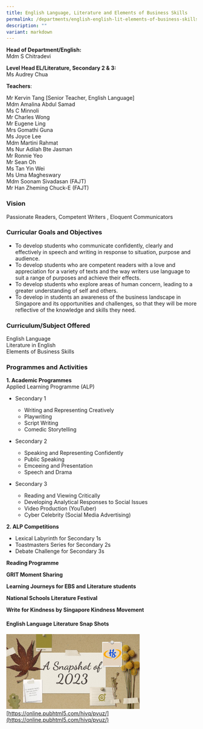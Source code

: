 ```yaml
---
title: English Language, Literature and Elements of Business Skills
permalink: /departments/english-english-lit-elements-of-business-skills/
description: ""
variant: markdown
---
```

**Head of Department/English:**    
Mdm S Chitradevi
  

**Level Head EL/Literature, Secondary 2 &amp; 3:**   
Ms Audrey Chua
  

  

**Teachers**:   
<div>Mr Kervin Tang [Senior Teacher, English Language]</div>  
<div>Mdm Amalina Abdul Samad</div>  
<div>Ms C Minnoli</div>  
<div>Mr Charles Wong</div>  
<div>Mr Eugene Ling</div>  
<div>Mrs Gomathi Guna</div>  
<div>Ms Joyce Lee</div>  
<div>Mdm Martini Rahmat</div>  
<div>Ms Nur Adilah Bte Jasman</div>  
<div>Mr Ronnie Yeo</div>  
<div>Mr Sean Oh</div>  
<div>Ms Tan Yin Wei</div>  
<div>Ms Uma Magheswary</div>  
<div>Mdm Soonam Sivadasan (FAJT)</div>  
<div>Mr Han Zheming Chuck-E (FAJT)</div>
  

### Vision

Passionate Readers, Competent Writers , Eloquent Communicators  

### Curricular Goals and Objectives

* To develop students who communicate confidently, clearly and effectively in speech and writing in response to situation, purpose and audience.
* To develop students who are competent readers with a love and appreciation for a variety of texts and the way writers use language to suit a range of purposes and achieve their effects.
* To develop students who explore areas of human concern, leading to a greater understanding of self and others.
*	To develop in students an awareness of the business landscape in Singapore and its opportunities and challenges, so that they will be more reflective of the knowledge and skills they need.


  

### Curriculum/Subject Offered
English Language   
Literature in English   
Elements of Business Skills

### Programmes and Activities

**1. Academic Programmes**  
Applied Learning Programme (ALP)
* Secondary 1
	*	Writing and Representing Creatively
	*	Playwriting
	*	Script Writing
	*	Comedic Storytelling

* Secondary 2
	* Speaking and Representing Confidently
	* Public Speaking
	* Emceeing and Presentation
	* Speech and Drama


* Secondary 3
	* Reading and Viewing Critically
	* Developing Analytical Responses to Social Issues
	* Video Production (YouTuber)
	* Cyber Celebrity (Social Media Advertising)

**2. ALP Competitions**
* Lexical Labyrinth for Secondary 1s
* Toastmasters Series for Secondary 2s
* Debate Challenge for Secondary 3s


**Reading Programme** 

**GRIT Moment Sharing** 

**Learning Journeys for EBS and Literature students**

**National Schools Literature Festival** 

**Write for Kindness by Singapore Kindness Movement**
  

#### English Language Literature Snap Shots  

<a href="https://online.pubhtml5.com/hivq/pvuz/" target="_self"><img src="/images/Department/EL/2023%20literature%20snapshots.jpg" style="width:70%" alt="HGSS-English"></a>  
[https://online.pubhtml5.com/hivq/pvuz/](https://online.pubhtml5.com/hivq/pvuz/)  